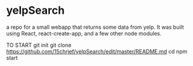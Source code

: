 # yelpSearch
a repo for a small webapp that returns some data from yelp. It was built using React, react-create-app, and a few other node modules.

TO START
git init
git clone https://github.com/15chrjef/yelpSearch/edit/master/README.md <folder name>
cd <folder name>
npm start
 
 
